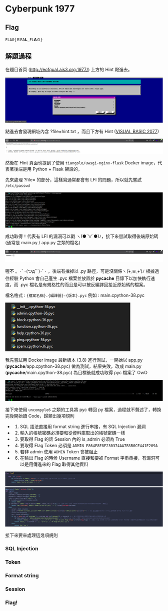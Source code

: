 # Cyberpunk 1977

## Flag 
`FLAG{ＲE𝖠𝗟_FⅬ𝗔Ｇ}`

## 解題過程

在題目首頁 (http://eofqual.ais3.org:1977/) 上方的 Hint 點進去。

![Cyberpunk 1977 Hint](https://github.com/Ret2NOP/CTF-WriteUp/blob/master/2020/AIS3%20EOF%20CTF/assets/Cyberpunk%201977-hint.png)

點進去會發現網址內含 ?file=hint.txt ，而且下方有 Hint ([VISUAL BASIC 2077](https://drive.google.com/file/d/1AXEcUSwGlBON_1abv919AIw5CSX2I5VU/view))

![Cyberpunk 1977 Hint Page](https://github.com/Ret2NOP/CTF-WriteUp/blob/master/2020/AIS3%20EOF%20CTF/assets/Cyberpunk%201977-hint-page.png)

然後在 Hint 頁面也提到了使用 `tiangolo/uwsgi-nginx-flask` Docker image，代表著後端是用 Python + Flask 架設的，

先來處理 ?file= 的部分，這樣寫通常都會有 LFI 的問題，所以就先嘗試 `/etc/passwd`

![Cyberpunk 1977 LFI etc passwd](https://github.com/Ret2NOP/CTF-WriteUp/blob/master/2020/AIS3%20EOF%20CTF/assets/Cyberpunk%201977-etc-passwd.png)

成功取得！代表有 LFI 的漏洞可以戳 ヽ(●´∀`●)ﾉ，接下來嘗試取得後端原始碼 (通常是 main.py / app.py 之類的檔名)

![Cyberpunk 1977 LFI denied py](https://github.com/Ret2NOP/CTF-WriteUp/blob/master/2020/AIS3%20EOF%20CTF/assets/Cyberpunk%201977-denied-py.png)

喔不 。･ﾟ･(つд`ﾟ)･ﾟ･ ，後端有擋掉以 .py 路徑，可是沒關係ヽ(́◕◞౪◟◕‵)ﾉ
根據過往經驗 Python 會自己產生 .pyc 檔案並放置於 __pycache__ 目錄下以加快執行速度，而 .pyc 檔名是有規格性的而且是可以被反編譯回接近原始碼的檔案。

檔名格式 : `{檔案名稱}.{編譯器}-{版本}.pyc` 例如 : main.cpython-38.pyc

![Cyberpunk 1977 PYC Files](https://github.com/Ret2NOP/CTF-WriteUp/blob/master/2020/AIS3%20EOF%20CTF/assets/Cyberpunk%201977-pyc-files.png)

我先嘗試用 Docker image 最新版本 (3.8) 進行測試，一開始以 app.py (__pycache__/app.cpython-38.pyc) 做為測試，結果失敗，改成 main.py (__pycache__/main.cpython-38.pyc) 為目標後就成功取得 pyc 檔案了 OwO

![Cyberpunk 1977 Wget PYC](https://github.com/Ret2NOP/CTF-WriteUp/blob/master/2020/AIS3%20EOF%20CTF/assets/Cyberpunk%201977-wget-pyc.png)

接下來使用 `uncompyle6` 之類的工具將 pyc 轉回 py 檔案，過程就不贅述了，轉換完後開始讀 Code，歸類出幾項規則

- 1. SQL 語法直接用 format string 進行串接，有 SQL Injection 漏洞
- 2. 輸入的帳號密碼必須要和從資料庫取出的帳號密碼一樣
- 3. 要取得 Flag 的話 Session 內的 is_admin 必須為 True
- 4. 要取得 Flag Token 必須是 `ADMIN-E864E8E8F230374AA7B3B0CE441E209A`
- 5. 若非 admin 使用 `ADMIN` Token 會被阻止
- 6. 在輸出 Flag 的時候 Username 直接和要被 Format 字串串接，有漏洞可以是用傳進來的 Flag 取得其他資料

![Cyberpunk 1977 Wget PYC](https://github.com/Ret2NOP/CTF-WriteUp/blob/master/2020/AIS3%20EOF%20CTF/assets/Cyberpunk%201977-flag-code.png)
![Cyberpunk 1977 Wget PYC](https://github.com/Ret2NOP/CTF-WriteUp/blob/master/2020/AIS3%20EOF%20CTF/assets/Cyberpunk%201977-login-code.png)

接下來要來處理這幾項規則

### SQL Injection

### Token

### Format string

### Session

### Flag!
